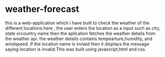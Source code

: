# weather-forecast
this is a web-application which i have built to check the weather of the different locations.here , the user enters the location as a input such as city,
state orcountry name then the aplication fetches the weather details from the weather api. the weather details contains tempearture,humidity, and windspeed. 
If the location name is invlaid then it displays the  message saying location is invalid.This was built using javascript,html and css.
